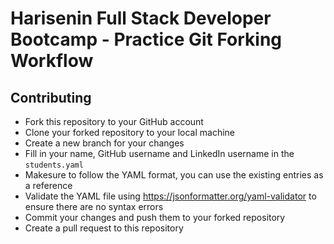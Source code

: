 # Harisenin Full Stack Developer Bootcamp - Practice Git Forking Workflow

## Contributing

- Fork this repository to your GitHub account
- Clone your forked repository to your local machine
- Create a new branch for your changes
- Fill in your name, GitHub username and LinkedIn username in the `students.yaml`
- Makesure to follow the YAML format, you can use the existing entries as a reference
- Validate the YAML file using https://jsonformatter.org/yaml-validator to ensure there are no syntax errors
- Commit your changes and push them to your forked repository
- Create a pull request to this repository

